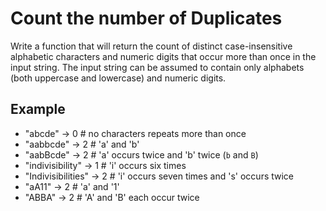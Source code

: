 # Count the number of Duplicates
Write a function that will return the count of distinct case-insensitive alphabetic characters 
and numeric digits that occur more than once in the input string. The input string can be assumed 
to contain only alphabets (both uppercase and lowercase) and numeric digits.
## Example
* "abcde" -> 0 # no characters repeats more than once
* "aabbcde" -> 2 # 'a' and 'b'
* "aabBcde" -> 2 # 'a' occurs twice and 'b' twice (`b` and `B`)
* "indivisibility" -> 1 # 'i' occurs six times
* "Indivisibilities" -> 2 # 'i' occurs seven times and 's' occurs twice
* "aA11" -> 2 # 'a' and '1'
* "ABBA" -> 2 # 'A' and 'B' each occur twice